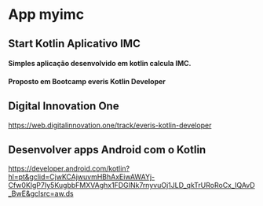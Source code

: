 # App  myimc
## Start Kotlin Aplicativo IMC

#### Simples aplicação desenvolvido em kotlin calcula IMC.
#### Proposto em Bootcamp everis Kotlin Developer 

## Digital Innovation One

https://web.digitalinnovation.one/track/everis-kotlin-developer

## Desenvolver apps Android com o Kotlin

https://developer.android.com/kotlin?hl=pt&gclid=CjwKCAjwuvmHBhAxEiwAWAYj-Cfw0KlgP7Iy5KugbbFMXVAghx1FDGINk7rnyvuOj1JLD_qkTrURoRoCx_IQAvD_BwE&gclsrc=aw.ds

